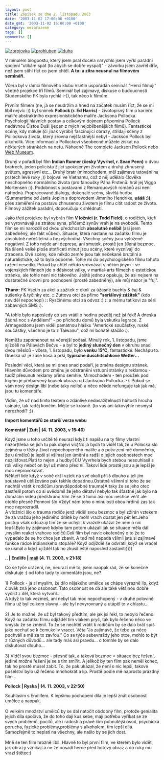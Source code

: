 ```yaml
---
layout: post
title: Zápisek ze dne 2. listopadu 2003
date: '2003-11-02 17:00:00 +0100'
date_gmt: '2003-11-02 16:00:00 +0100'
category: nezařazené
tags: []
comments: []
---
```

<div >  <a href="%base_url%/assets/old-images/zbrojovka.jpg"><img alt="zbrojovka" src="%base_url%/assets/old-images/zbrojovka.jpg"></a>  <a href="%base_url%/assets/old-images/prohluben.jpg"><img alt="prohluben" src="%base_url%/assets/old-images/prohluben.jpg"></a>  <a href="%base_url%/assets/old-images/duha.jpg"><img alt="duha" src="%base_url%/assets/old-images/duha.jpg"></a>  </div>
<p>V minulém blogpostu, který jsem psal docela narychlo jsem vyřkl parádní spojení  &quot;utíkám spát (to abych se dobře vyspal)&quot; - závorku jsem zavřel dřív, než jsem stihl říct co jsem  chtěl. <strong>A to: a zítra neusnul na filmovém semináři.</strong></p>
<p>Včera byl v rámci filmového klubu Vsetín uspořádán seminář &quot;Herci filmují&quot; včetně projekce  tří filmů. Seminář byl zajímavý, diskuse o budoucnosti Studenského FK byla rychlá :-)), tak  něco k filmům.</p>
<p>Prvním filmem (ne, já se neudržím a hned na začátek musím říct, že se mi líbil nejvíc :))  byl snímek <strong>Pollock (r. Ed Harris)</strong> - životopisný film o kariéře malíře abstraktního expresionistického  malíře Jacksona Pollocka. Psychologií hlavních postav a celkovým dojmem připomíná Pollock  nedávnou Čistou Duši (jeden z mých nejoblíbenějších filmů). Fantastické scény, kdy maluje (či jinak  vyrábí) fascinující obrazy, střídají scény  z Pollockova života, který zrovna nejšťastnější nebyl - Jackson Pollock byl alkoholik.  Více informací o Pollockovi všeobecně můžete získat na některých stránkách na netu.  Náhodně <a href="http://www.kaliweb.com/jacksonpollock/">The complete Jackson Pollock</a>  nebo <a href="http://www.ibiblio.org/wm/paint/auth/pollock/">Web Museum</a>.</p>
<p>Druhý v pořadí byl film <strong>Indian Runner (česky Vyvrhel, r. Sean Penn)</strong> o dvou bratrech,  jeden policista žijící spokojeným životem a druhý zhnusený světem, agresivní etc...  Druhý bratr (mimochodem, měl zajímavé tetování na prstech levé ruky ;)) bojoval ve Vietnamu,  což z něj udělalo člověka neschopného normálního života (pro fanoušky Pána Prstenů:  hrál jej Viggo Mortensen :)). Podobnost s postavami z Remarquových  románů asi není náhodná. Propracované dialogy, dokonalé scény, skvělá hudba (Summertime od Janis Joplin  s doprovodem Jimmiho Hendrixe, <strong>uááá :))</strong>, přes zaměření na postavu zhnusenou životem  je filmu cítit radost ze života. Filmový zážitek parádní, doporučuju k shlédnutí.</p>
<p>Jako třetí projekce byl vybrán film <strong>V ložnici (r. Todd Field)</strong>, o rodičích, kteří se vyrovnávají  se ztrátou syna, přičemž synův vrah je na svobodě. Tento film se mi narozdíl od dvou předchozích  <strong>absolutně nelíbil</strong> (asi jsem zabedněný, ale fakt vůbec). Situace, která nastane na začátku filmu  je absolutně neřešitelná a bezvýchodná. Všechny scény jsou vyloženě negativní. Z toho nejde ani deprese,  ani smutek, prostě jen šílená bezmoc. Na šíleně velké ploše  stotřiceti minut jsou scény, které vyznívají do ztracena. Dvě scény, kde někdo zemře jsou tak nečekaně  brutální a naturalistické, až to bylo odporné. Tohle mi do psychologického filmu tohoto ražení nesedlo.  Pokud by chtěl někdo srovnávat s něčím jiným - ve vojenských filmech jde o děsivost války, v martial-arts  filmech o estetickou stránku, ale tohle není nic takového. Ještě jednou opakuju, že asi nejsem na dostatečné  úrovni pro pochopení (prostě zabedněný), ale můj názor je &quot;fuj&quot;.</p>
<p><strong>Thanx:</strong> FK Vsetín za akci a zážitek <strong>::</strong> okolí za úžasné buchty &amp; čaj &amp; sušenky &amp; tyčinky etc. <strong>::</strong>  Zuttovu otci za přímo <strong>&quot;seriálový zážitek&quot;</strong> (kdo neviděl nepochopí) <strong>::</strong> Rysčinému otci za odvoz :)  <strong>::</strong> a mému tatíkovi za sérii zábavných SMS :).</p>
<p>&quot;A tohle bylo naposledy co ses vrátil o hodinu pozděj než jsi řekl! A dneska žádná noc s Andělem!&quot;  - po příchodu domů byla vskutku legrace. Z Armageddonu jsem viděl památnou hlášku &quot;Americké součástky,  ruské součástky, všechno je to z Taiwanu&quot;, což mi bohatě stačilo :).</p>
<p>Nemůžu zapomenout na včerejší počasí. Minulý rok, 1. listopadu, jsme sjížděli na Pálavách Bečvu -  a byl to <strong>jediný slunečný den</strong> v okruhu snad dvou měsíců - včera, 1. listopadu, bylo <strong>venku 15&deg;C,</strong>  fantastické. Nechápu to. Dneska už je zase kosa a prší, <strong>typische duschitschkove Wetter...</strong></p>
<p>Poslední věcí, která se mi dnes snad podaří, je změna designu stránek. Hlavním důvodem pro změnu  je odstranění vstupní stránky s reklamou - tudíž přesunutí reklamy přímo semhle. Mimochodem - ten proužek  pod logem je přebarvený kousek obrazu od Jacksona Pollocka :-). Pokud se vám nový design  líbí (nebo taky nelíbí) a něco někde nefunguje tak jak má, jsou tu komentáře.</p>
<p>Vidím, že už nad tímto textem o zdánlivé nedosažitelnosti hbitosti hrocha usínáte, tak raděj končím.  Mějte se krásně. (to vás ani takovýhle nesmysl nerozhodí? ;))</p>
<div class="import-komentaru">
<p><strong>Import komentářů ze starší verze webu</strong></p>
<div class="comment">
<p style="font-weight:bold"><span class="compredmet">Komentář</span> | <span class="comname">Zutt</span> | (4.&nbsp;11.&nbsp;2003,&nbsp;v&nbsp;15:46)</p>
<p>Když jsme u toho určitě tě neurazí když ti napíšu na ty filmy vlastní názor(třeba se jich tu pak objeví víc)No já bych to viděl tak,že u Polocka slo zejména o těžký život nepochopeného malíře a o potvrzení mé domněnky, že u úmělců je lepší si všímat jen úmění a radši o jejich osobnostech moc nezjišťovat.Platí to nejen u hudby:)))U Vyvrhela bych stebou nesouhlasil s rolí války neboť on byl už mimo před ní. Takoví lidé prostě jsou a je lepší je moc neprovokovat. <br> Někteří lidé když v sobě drží vztek na své okolí příliš dlouho a jeli jím soustavně ubližováno pak takhle dopadnou.Ostatně všimni si toho že se nechtěl vrátit k rodičům.(pravděpodobné trauma)A taky že se jeho otec zastřelil potom co si uvědomil že jeho dětství nebylo tak šťastné jak bylo na domácím videu předstíráno.Vím že se ti tomu asi moc nechce věřit ale otohle přesně Pennovi šlo Vždyť nám toho o minulosti obou hrdinů zas tak moc neprozradil. <br> A vložnici šlo o trauma rodiče jenž viíděl svou bezmoc a byl zžírán vztekem že za vraždu jeho jedíného dítětě by mohl vrach dostat jen pět let.Jeho postup však odsuzuji tím že se uchýlil k vraždě ukázal že není o nic lepší.Bylo by zajímavé kdyby tam potom ukázali jak se situace měla dál ,myslím reakci vrahovo rodičů.Celí film byl navíc okořeněný o to že to vypadalo že se ho chce jen zbavit. A teď mě napadá všimli jste si zajímavé funkce rádce indianskeho stopaře? Když odjížděl se odvrátil,když se vracel se usmál a když ujížděl tak ho zkusil eště naposled zastavit:)))) </p>
</div>
<div class="comment">
<p style="font-weight:bold"><span class="compredmet">..</span> | <span class="comname">Endlife</span> |  <a href="mailto:jan.martinek@post.cz">mail</a> (4.&nbsp;11.&nbsp;2003,&nbsp;v&nbsp;21:18)</p>
<p>Co se týče urážení, ne, neurazí mě to, jsem naopak rád, že se konečně diskutuje :) od toho tady ty komentáře jsou, ne? <br>  <br> 1) Pollock - já si myslím, že dílo nějakého umělce se chápe výrazně líp, když člověk zná jeho osobnost. Tato osobnost se dá ale také většinou dobře vyčíst z děl, která vytvořil... <br> A když to tak vezmeš, ani nebyl tak moc nepochopený - v druhé polovině filmu už byl celkem slavný - ale byl nevyrovnaný a utápěl to v chlastu... <br>  <br> 2) Je to možné, že už byl takový předtím, ale jak jsi řekl, to nebylo řečeno. Když na začátku filmu odjížděl tím vlakem pryč, tak bylo řečeno něco ve smyslu že se změnil. To že se nechtěl vrátit k rodičům by se dalo brát spíš jako nechuť se k čemukoliv vracet. Věta &quot;Ja zajímavé, že tebe za něco pochválí a mě za to zavřou.&quot; Co se týče sebevraždy jeho otce, mohlo to být z různých důvodů... ale tady máš asi pravdu... o tomhle by se dalo diskutovat dlouho... <br>  <br> 3) Viděl svou bezmoc - přesně tak, a taková bezmoc = situace bez řešení, jediné možné řešení je se s tím smířit. A jelikož by ten film pak neměl konec, tak ho prostě musel zabít. To, že pak ukázal, že není o nic lepší, takové poselství bylo už řečeno mnohokrát a líp. Prostě podle mě naprosto prázdný film... </p>
</div>
<div class="comment">
<p style="font-weight:bold"><span class="compredmet">Pollock</span> | <span class="comname">Ryska</span> | (4.&nbsp;11.&nbsp;2003,&nbsp;v&nbsp;22:50)</p>
<p>Souhlasím s Endlifem. K lepšímu pochopení díla je lepší znát osobnost umělce a naopak. <br>  <br> O velkém množství umělců by se dal natočit obdobný film, protože genialita jejich díla spočívá, že do toho dají kus sebe, mají potřebu vyříkat se ze svých problémů, pocitů, ale i radostí a právě čím pohnutější osud, psychická porucha, fyzické problémy,problémy s alkoholem, tím lepší díla. Samozřejmě to neplatí na všechny, ale našlo by se jich dost. <br>  <br> Mně se ten film hrozně líbil. Hlavně to byl první film, ve kterém bylo vidět, jak obrazy vznikají a ne že posadí herce před hotový obraz a do ruky mu vrazí štětec:) </p>
</div>
</div>
